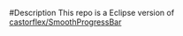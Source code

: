 #Description
This repo is a Eclipse version of [castorflex/SmoothProgressBar](https://github.com/castorflex/SmoothProgressBar)


